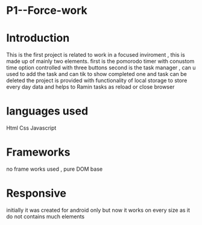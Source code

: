 # P1--Force-work

# Introduction 
This is the first project is related to work in a focused inviroment , this is made up of mainly two elements.
first is the pomorodo timer with conustom time option controlled with three buttons 
second is the task manager , can u used to add the task and can tik to show completed one and task can be deleted 
the project is provided with functionality of local storage to store every day data and helps to Ramin tasks as reload or close browser 

# languages used 
Html 
Css
Javascript 

# Frameworks 
no frame works used , pure DOM base 

# Responsive 
initially it was created for android only but now it works on every size as it do not contains much elements 


